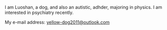 I am Luoshan, a dog, and also an autistic, adhder, majoring in physics. I am interested in psychiatry recently.

My e-mail address: yellow-dog2011@outlook.com

